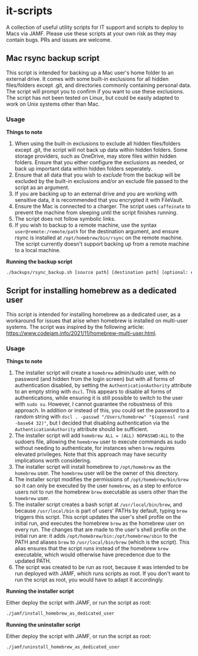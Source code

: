 # it-scripts

A collection of useful utility scripts for IT support and scripts to deploy to Macs via JAMF. Please use these scripts at your own risk as they may contain bugs. PRs and issues are welcome.

## Mac rsync backup script

This script is intended for backing up a Mac user's home folder to an external drive. It comes with some built-in exclusions for all hidden files/folders except .git, and directories commonly containing personal data. The script will prompt you to confirm if you want to use these exclusions. The script has not been tested on Linux, but could be easily adapted to work on Unix systems other than Mac.

### Usage

**Things to note**

1. When using the built-in exclusions to exclude all hidden files/folders except .git, the script will not back up data within hidden folders. Some storage providers, such as OneDrive, may store files within hidden folders. Ensure that you either configure the exclusions as needed, or back up important data within hidden folders seperately.
1. Ensure that all data that you wish to *exclude* from the backup will be excluded by the built-in exclusions and/or an exclude file passed to the script as an argument.
1. If you are backing up to an external drive and you are working with sensitive data, it is recommended that you encrypted it with FileVault.
1. Ensure the Mac is connected to a charger. The script uses `caffeinate` to prevent the machine from sleeping until the script finishes running.
1. The script does not follow symbolic links.
1. If you wish to backup to a remote machine, use the syntax `user@remote:/remote/path` for the destination argument, and ensure rsync is installed at `/opt/homebrew/bin/rsync` on the remote machine. The script currently doesn't support backing up from a remote machine to a local machine.

**Running the backup script**

```sh
./backups/rsync_backup.sh [source path] [destination path] [optional: exclude file]
```

## Script for installing homebrew as a dedicated user

This script is intended for installing homebrew as a dedicated user, as a workaround for issues that arise when homebrew is installed on multi-user systems. The script was inspired by the following article: https://www.codejam.info/2021/11/homebrew-multi-user.html.

### Usage

**Things to note**

1. The installer script will create a `homebrew` admin/sudo user, with no password (and hidden from the login screen) but with all forms of authentication disabled, by setting the `AuthenticationAuthority` attribute to an empty string with `dscl`. This appears to disable all forms of authentications, while ensuring it is still possible to switch to the user with `sudo su`. However, I cannot guarantee the robustness of this approach. In addition or instead of this, you could set the password to a random string with `dscl . -passwd "/Users/homebrew" "$(openssl rand -base64 32)"`, but I decided that disabling authentication via the `AuthenticationAuthority` attribute should be sufficient.
1. The installer script will add `homebrew ALL = (ALL) NOPASSWD:ALL` to the sudoers file, allowing the `homebrew` user to execute commands as sudo without needing to authenticate, for instances when `brew` requires elevated privileges. Note that this approach may have security implications worth considering.
1. The installer script will install homebrew to `/opt/homebrew` as the `homebrew` user. The `homebrew` user will be the owner of this directory.
1. The installer script modifies the permissions of `/opt/homebrew/bin/brew` so it can only be executed by the user `homebrew`, as a step to enforce users not to run the homebrew `brew` executable as users other than the `homebrew` user.
1. The installer script creates a bash script at `/usr/local/bin/brew`, and because `/usr/local/bin` is part of users' PATHs by default, typing `brew` triggers this script. This script updates the user's shell profile on the initial run, and executes the homebrew `brew` as the homebrew user on every run. The changes that are made to the user's shell profile on the initial run are: it adds `/opt/homebrew/bin:/opt/homebrew/sbin` to the PATH and aliases `brew` to `/usr/local/bin/brew` (which is the script). This alias ensures that the script runs instead of the homebrew `brew` executable, which would otherwise have precedence due to the updated PATH.
1. The script was created to be run as root, because it was intended to be run deployed with JAMF, which runs scripts as root. If you don't want to run the script as root, you would have to adapt it accordingly.

**Running the installer script**

Either deploy the script with JAMF, or run the script as root:

```sh
./jamf/install_homebrew_as_dedicated_user
```

**Running the uninstaller script**

Either deploy the script with JAMF, or run the script as root:

```sh
./jamf/uninstall_homebrew_as_dedicated_user
```
